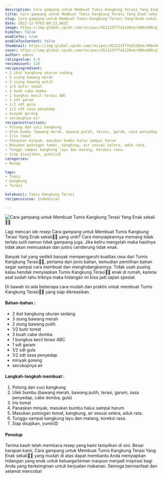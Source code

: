 ```yaml
---
description: Cara gampang untuk Membuat Tumis Kangkung Terasi Yang Enak sekali"
title: Cara gampang untuk Membuat Tumis Kangkung Terasi Yang Enak sekali
slug: Cara-gampang-untuk-Membuat-Tumis-Kangkung-Terasi-Yang-Enak-sekali
date: 2022-12-9T03:09:12.063Z
image: https://img-global.cpcdn.com/recipes/452123ff7a5128e4/400x400cq70/photo.jpg
hideToc: false
enableToc: true
enableTocContent: false
thumbnail: https://img-global.cpcdn.com/recipes/452123ff7a5128e4/400x400cq70/photo.jpg
cover: https://img-global.cpcdn.com/recipes/452123ff7a5128e4/400x400cq70/photo.jpg
author: admin
ratingvalue: 4.8
reviewcount: 124
recipeingredient:
- 2 ikat kangkung ukuran sedang
- 3 siung bawang merah
- 2 siung bawang putih
- 1/2 butir tomat
- 3 buah cabe domba
- 1 bungkus kecil terasi ABC
- 1 sdt garam
- 1/2 sdt gula
- 1/2 sdt sasa penyedap
- minyak goreng
- secukupnya air
recipeinstructions:
- Potong dan cuci kangkung
- Ulek bumbu (bawang merah, bawang putih, terasi, garam, sasa penyedap, cabe domba, gula)
- Iris tomat
- Panaskan minyak, masukan bumbu halus sampai harum
- Masukan potongan tomat, kangkung, air sesuai selera, aduk rata.
- Tunggu sampai kangkung layu dan matang, koreksi rasa.
- Siap disajikan, yumiii😍
categories:
- Resep

tags:
- Tumis
- Kangkung
- Terasi

katakunci: Tumis Kangkung Terasi
recipecuisine: Indonesian

---
```


![Cara gampang untuk Membuat Tumis Kangkung Terasi Yang Enak sekali👩‍🍳](https://img-global.cpcdn.com/recipes/452123ff7a5128e4/400x400cq70/photo.jpg)

Lagi mencari ide resep Cara gampang untuk Membuat Tumis Kangkung Terasi Yang Enak sekali👩‍🍳 yang unik? Cara menyiapkannya memang tidak terlalu sulit namun tidak gampang juga. Jika keliru mengolah maka hasilnya tidak akan memuaskan dan justru cenderung tidak enak.

Banyak hal yang sedikit banyak mempengaruhi kualitas rasa dari Tumis Kangkung Terasi👩‍🍳, pertama dari jenis bahan, kemudian pemilihan bahan segar sampai cara membuat dan menghidangkannya. Tidak usah pusing kalau hendak menyiapkan Tumis Kangkung Terasi👩‍🍳 enak di rumah, karena asal sudah tahu triknya maka hidangan ini bisa jadi sajian spesial.

Di bawah ini ada beberapa cara mudah dan praktis untuk membuat Tumis Kangkung Terasi👩‍🍳 yang siap dikreasikan.

<!--inarticleads1-->

#### Bahan-bahan :

- 2 ikat kangkung ukuran sedang
- 3 siung bawang merah
- 2 siung bawang putih
- 1/2 butir tomat
- 3 buah cabe domba
- 1 bungkus kecil terasi ABC
- 1 sdt garam
- 1/2 sdt gula
- 1/2 sdt sasa penyedap
- minyak goreng
- secukupnya air

<!--inarticleads2-->

#### Langkah-langkah membuat :

1. Potong dan cuci kangkung
1. Ulek bumbu (bawang merah, bawang putih, terasi, garam, sasa penyedap, cabe domba, gula)
1. Iris tomat
1. Panaskan minyak, masukan bumbu halus sampai harum
1. Masukan potongan tomat, kangkung, air sesuai selera, aduk rata.
1. Tunggu sampai kangkung layu dan matang, koreksi rasa.
1. Siap disajikan, yumiii😍

#### Penutup

Terima kasih telah membaca resep yang kami tampilkan di sini. Besar harapan kami, Cara gampang untuk Membuat Tumis Kangkung Terasi Yang Enak sekali👩‍🍳 yang mudah di atas dapat membantu Anda menyiapkan hidangan yang enak untuk keluarga/teman maupun menjadi inspirasi bagi Anda yang berkeinginan untuk berjualan makanan. Semoga bermanfaat dan selamat mencoba!